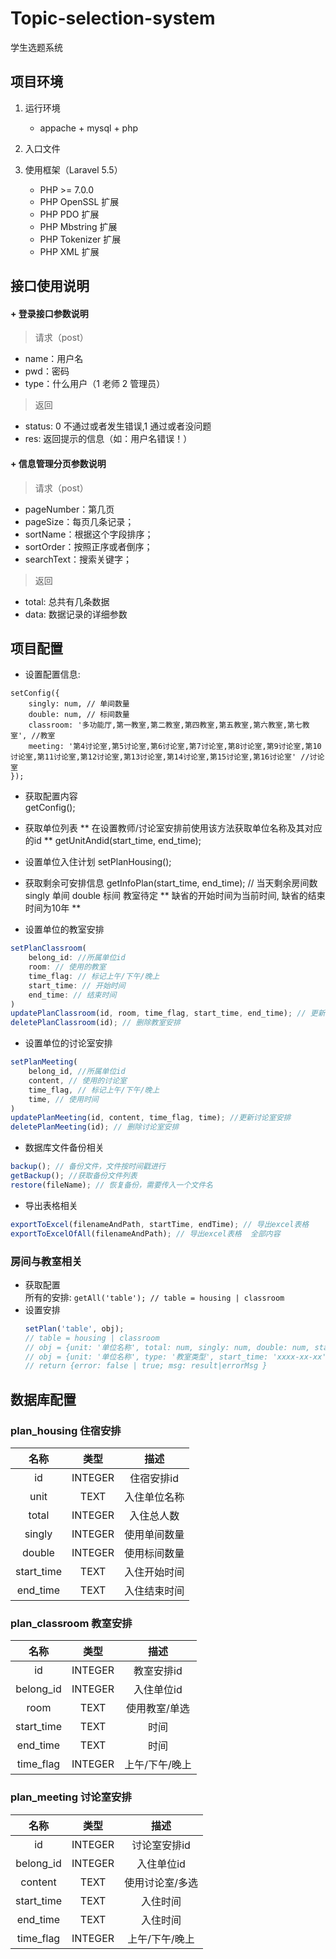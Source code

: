 # Topic-selection-system
学生选题系统

## 项目环境
1. 运行环境   
    - appache + mysql + php   
2. 入口文件   
   
3. 使用框架（Laravel 5.5）
    - PHP >= 7.0.0
    - PHP OpenSSL 扩展
    - PHP PDO 扩展
    - PHP Mbstring 扩展
    - PHP Tokenizer 扩展
    - PHP XML 扩展
## 接口使用说明
   #### + 登录接口参数说明
   > 请求（post）
   - name：用户名
   - pwd：密码
   - type：什么用户（1 老师 2 管理员）
   
   > 返回
   - status: 0 不通过或者发生错误,1 通过或者没问题
   - res: 返回提示的信息（如：用户名错误！）
   #### + 信息管理分页参数说明
   > 请求（post）
   - pageNumber：第几页
   - pageSize：每页几条记录；
   - sortName：根据这个字段排序；
   - sortOrder：按照正序或者倒序；
   - searchText：搜索关键字；
   
   > 返回
   - total: 总共有几条数据
   - data: 数据记录的详细参数
   
## 项目配置  
- 设置配置信息:   
```
setConfig({
    singly: num, // 单间数量
    double: num, // 标间数量
    classroom: '多功能厅,第一教室,第二教室,第四教室,第五教室,第六教室,第七教室', //教室
    meeting: '第4讨论室,第5讨论室,第6讨论室,第7讨论室,第8讨论室,第9讨论室,第10讨论室,第11讨论室,第12讨论室,第13讨论室,第14讨论室,第15讨论室,第16讨论室' //讨论室
}); 
``` 
- 获取配置内容  
getConfig();

- 获取单位列表
** 在设置教师/讨论室安排前使用该方法获取单位名称及其对应的id **
getUnitAndid(start_time, end_time);

- 设置单位入住计划
setPlanHousing();

- 获取剩余可安排信息
getInfoPlan(start_time, end_time); // 当天剩余房间数 singly 单间 double 标间 教室待定
** 缺省的开始时间为当前时间, 缺省的结束时间为10年 **

- 设置单位的教室安排
```javascript   
setPlanClassroom(
    belong_id: //所属单位id
    room: // 使用的教室
    time_flag: // 标记上午/下午/晚上
    start_time: // 开始时间
    end_time: // 结束时间
)
updatePlanClassroom(id, room, time_flag, start_time, end_time); // 更新教室安排
deletePlanClassroom(id); // 删除教室安排
```

- 设置单位的讨论室安排
```javascript   
setPlanMeeting(
    belong_id, //所属单位id
    content, // 使用的讨论室
    time_flag, // 标记上午/下午/晚上
    time, // 使用时间
)
updatePlanMeeting(id, content, time_flag, time); //更新讨论室安排
deletePlanMeeting(id); // 删除讨论室安排
```

- 数据库文件备份相关
```javascript
backup(); // 备份文件，文件按时间戳进行
getBackup(); //获取备份文件列表
restore(fileName); // 恢复备份，需要传入一个文件名
```

- 导出表格相关
```javascript
exportToExcel(filenameAndPath, startTime, endTime); // 导出excel表格
exportToExcelOfAll(filenameAndPath); // 导出excel表格  全部内容
```
     
### 房间与教室相关
- 获取配置   
    所有的安排: `getAll('table'); // table = housing | classroom`
- 设置安排
    ```javascript
    setPlan('table', obj); 
    // table = housing | classroom 
    // obj = {unit: '单位名称', total: num, singly: num, double: num, start_time: 'xxxx-xx-xx', end_time: 'xxxx-xx-xx'}
    // obj = {unit: '单位名称', type: '教室类型', start_time: 'xxxx-xx-xx', end_time: 'xxxx-xx-xx'
    // return {error: false | true; msg: result|errorMsg }
    ```
 

    


## 数据库配置

### plan_housing 住宿安排

|     名称    |   类型   |     描述    |
|:----------:|:-------:|:-----------:|
| id         | INTEGER | 住宿安排id    |
| unit       | TEXT    | 入住单位名称  |
| total      | INTEGER | 入住总人数    |
| singly     | INTEGER | 使用单间数量   |
| double     | INTEGER | 使用标间数量   |
| start_time | TEXT    | 入住开始时间   |
| end_time   | TEXT    | 入住结束时间   |

### plan_classroom  教室安排

|     名称    |   类型   |     描述    |
|:----------:|:-------:|:-----------:|
| id         | INTEGER | 教室安排id    |
| belong_id  | INTEGER | 入住单位id    |
| room       | TEXT    | 使用教室/单选  |
| start_time | TEXT    | 时间         |
| end_time   | TEXT    | 时间         |
| time_flag  | INTEGER | 上午/下午/晚上 |

### plan_meeting 讨论室安排

|     名称    |   类型   |     描述    |
|:----------:|:-------:|:-----------:|
| id         | INTEGER | 讨论室安排id   |
| belong_id  | INTEGER | 入住单位id     |
| content    | TEXT    | 使用讨论室/多选 |
| start_time | TEXT    | 入住时间       |
| end_time   | TEXT    | 入住时间       |
| time_flag  | INTEGER | 上午/下午/晚上  |